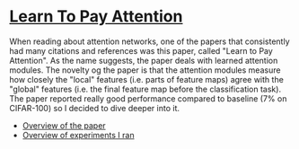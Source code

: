 # [Learn To Pay Attention](https://arxiv.org/pdf/1804.02391.pdf)

When reading about attention networks, one of the papers that consistently had many citations and references was this paper, called "Learn to Pay Attention". As the name suggests, the paper deals with learned attention modules. The novelty og the paper is that the attention modules measure how closely the "local" features (i.e. parts of feature maps) agree with the "global" features (i.e. the final feature map before the classification task). The paper reported really good performance compared to baseline (7% on CIFAR-100) so I decided to dive deeper into it.

- [Overview of the paper](./paper-overview.md)
- [Overview of experiments I ran](./experiments.md)